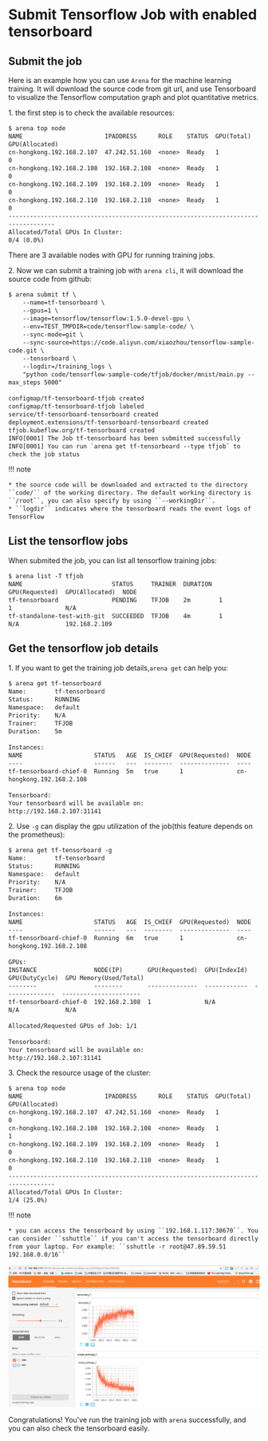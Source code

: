 # Submit Tensorflow Job with enabled tensorboard

## Submit the job

Here is an example how you can use ``Arena`` for the machine learning training. It will download the source code from git url, and use Tensorboard to visualize the Tensorflow computation graph and plot quantitative metrics.

1\. the first step is to check the available resources:

    $ arena top node
    NAME                       IPADDRESS      ROLE    STATUS  GPU(Total)  GPU(Allocated)
    cn-hongkong.192.168.2.107  47.242.51.160  <none>  Ready   1           0
    cn-hongkong.192.168.2.108  192.168.2.108  <none>  Ready   1           0
    cn-hongkong.192.168.2.109  192.168.2.109  <none>  Ready   1           0
    cn-hongkong.192.168.2.110  192.168.2.110  <none>  Ready   1           0
    -----------------------------------------------------------------------------------
    Allocated/Total GPUs In Cluster:
    0/4 (0.0%)

There are 3 available nodes with GPU for running training jobs.

2\. Now we can submit a training job with ``arena cli``, it will download the source code from github:

    $ arena submit tf \
        --name=tf-tensorboard \
        --gpus=1 \
        --image=tensorflow/tensorflow:1.5.0-devel-gpu \
        --env=TEST_TMPDIR=code/tensorflow-sample-code/ \
        --sync-mode=git \
        --sync-source=https://code.aliyun.com/xiaozhou/tensorflow-sample-code.git \
        --tensorboard \
        --logdir=/training_logs \
        "python code/tensorflow-sample-code/tfjob/docker/mnist/main.py --max_steps 5000"

    configmap/tf-tensorboard-tfjob created
    configmap/tf-tensorboard-tfjob labeled
    service/tf-tensorboard-tensorboard created
    deployment.extensions/tf-tensorboard-tensorboard created
    tfjob.kubeflow.org/tf-tensorboard created
    INFO[0001] The Job tf-tensorboard has been submitted successfully
    INFO[0001] You can run `arena get tf-tensorboard --type tfjob` to check the job status

!!! note

    * the source code will be downloaded and extracted to the directory ``code/`` of the working directory. The default working directory is ``/root``, you can also specify by using ``--workingDir``.
    * ``logdir`` indicates where the tensorboard reads the event logs of TensorFlow


## List the tensorflow jobs 

When submited the job, you can list all tensorflow training jobs:

    $ arena list -T tfjob
    NAME                         STATUS     TRAINER  DURATION  GPU(Requested)  GPU(Allocated)  NODE
    tf-tensorboard               PENDING    TFJOB    2m        1               1               N/A
    tf-standalone-test-with-git  SUCCEEDED  TFJOB    4m        1               N/A             192.168.2.109


## Get the tensorflow job details

1\. If you want to get the training job details,``arena get`` can help you:

    $ arena get tf-tensorboard
    Name:        tf-tensorboard
    Status:      RUNNING
    Namespace:   default
    Priority:    N/A
    Trainer:     TFJOB
    Duration:    5m

    Instances:
    NAME                    STATUS   AGE  IS_CHIEF  GPU(Requested)  NODE
    ----                    ------   ---  --------  --------------  ----
    tf-tensorboard-chief-0  Running  5m   true      1               cn-hongkong.192.168.2.108

    Tensorboard:
    Your tensorboard will be available on:
    http://192.168.2.107:31141

2\. Use ``-g`` can display the gpu utilization of the job(this feature depends on the prometheus):

    $ arena get tf-tensorboard -g
    Name:        tf-tensorboard
    Status:      RUNNING
    Namespace:   default
    Priority:    N/A
    Trainer:     TFJOB
    Duration:    6m

    Instances:
    NAME                    STATUS   AGE  IS_CHIEF  GPU(Requested)  NODE
    ----                    ------   ---  --------  --------------  ----
    tf-tensorboard-chief-0  Running  6m   true      1               cn-hongkong.192.168.2.108

    GPUs:
    INSTANCE                NODE(IP)       GPU(Requested)  GPU(IndexId)  GPU(DutyCycle)  GPU Memory(Used/Total)
    --------                --------       --------------  ------------  --------------  ----------------------
    tf-tensorboard-chief-0  192.168.2.108  1               N/A           N/A             N/A

    Allocated/Requested GPUs of Job: 1/1

    Tensorboard:
    Your tensorboard will be available on:
    http://192.168.2.107:31141


3\. Check the resource usage of the cluster:

    $ arena top node
    NAME                       IPADDRESS      ROLE    STATUS  GPU(Total)  GPU(Allocated)
    cn-hongkong.192.168.2.107  47.242.51.160  <none>  Ready   1           0
    cn-hongkong.192.168.2.108  192.168.2.108  <none>  Ready   1           1
    cn-hongkong.192.168.2.109  192.168.2.109  <none>  Ready   1           0
    cn-hongkong.192.168.2.110  192.168.2.110  <none>  Ready   1           0
    -----------------------------------------------------------------------------------
    Allocated/Total GPUs In Cluster:
    1/4 (25.0%)

!!! note

    * you can access the tensorboard by using ``192.168.1.117:30670``. You can consider ``sshuttle`` if you can't access the tensorboard directly from your laptop. For example: ``sshuttle -r root@47.89.59.51 192.168.0.0/16``


![tensorboard](./2-tensorboard.jpg)

Congratulations! You've run the training job with ``arena`` successfully, and you can also check the tensorboard easily.
